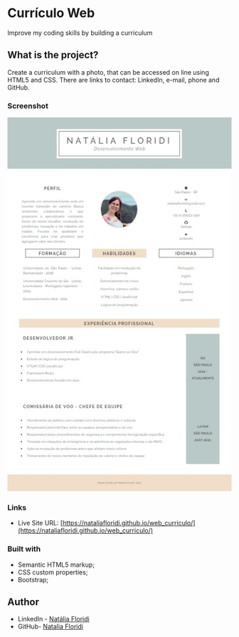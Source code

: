 # Currículo Web

Improve my coding skills by building a curriculum

## What is the project?

Create a curriculum with a photo, that can be accessed on line using HTML5 and CSS.
There are links to contact: LinkedIn, e-mail, phone and GitHub.

### Screenshot

![Screenshot Curriculum](https://github.com/NataliaFloridi/web_curriculo/blob/main/imgs/screenshot.jpg)

### Links

- Live Site URL: [https://nataliafloridi.github.io/web_curriculo/](https://nataliafloridi.github.io/web_curriculo/)

### Built with

- Semantic HTML5 markup;
- CSS custom properties;
- Bootstrap;

## Author

- LinkedIn - [Natália Floridi](https://www.linkedin.com/in/natalia-floridi/)
- GitHub- [Natalia Floridi](https://github.com/NataliaFloridi/)
